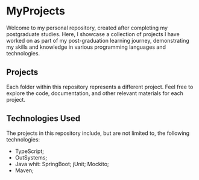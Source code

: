 # MyProjects

Welcome to my personal repository, created after completing my postgraduate studies. Here, I showcase a collection of projects I have worked on as part of my post-graduation learning journey, demonstrating my skills and knowledge in various programming languages and technologies.

## Projects

Each folder within this repository represents a different project. Feel free to explore the code, documentation, and other relevant materials for each project.

## Technologies Used

The projects in this repository include, but are not limited to, the following technologies:

- TypeScript;
- OutSystems;
- Java whit:
     SpringBoot;
     jUnit;
     Mockito;
- Maven;
